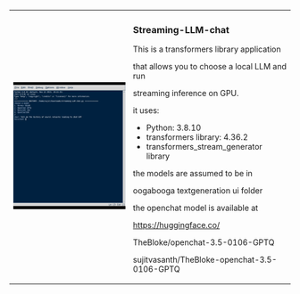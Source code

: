 <table>
<tr>
<td>

![samplechat](https://github.com/sujitvasanth/streaming-LLM-chat/blob/main/samplechat.gif)

</td>
<td>

### Streaming-LLM-chat

This is a transformers library application

that allows you to choose a local LLM and run

streaming inference on GPU.

it uses:

- Python: 3.8.10
- transformers library: 4.36.2
- transformers_stream_generator library

the models are assumed to be in

oogabooga textgeneration ui folder

the openchat model is available at

https://huggingface.co/

TheBloke/openchat-3.5-0106-GPTQ

sujitvasanth/TheBloke-openchat-3.5-0106-GPTQ
</body>
</td>
</tr>
</table>
